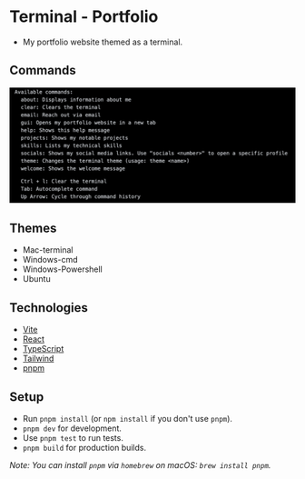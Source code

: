 # Terminal - Portfolio

- My portfolio website themed as a terminal.

## Commands

![Commands-img](/git-assets/commands.png)

## Themes

- Mac-terminal
- Windows-cmd
- Windows-Powershell
- Ubuntu

## Technologies

- [Vite](https://vitejs.dev/)
- [React](https://reactjs.org/)
- [TypeScript](https://www.typescriptlang.org)
- [Tailwind](https://tailwindcss.com/)
- [pnpm](https://pnpm.io/ja/)

## Setup

- Run `pnpm install` (or `npm install` if you don't use `pnpm`).
- `pnpm dev` for development.
- Use `pnpm test` to run tests.
- `pnpm build` for production builds.

_Note: You can install `pnpm` via `homebrew` on macOS: `brew install pnpm`._
